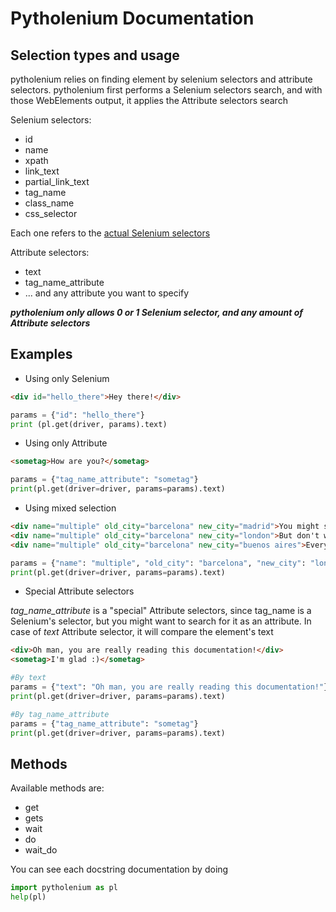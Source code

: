 # Pytholenium Documentation

## Selection types and usage

pytholenium relies on finding element by selenium selectors and attribute selectors. pytholenium first performs a Selenium selectors search, and with those WebElements output, it applies the Attribute selectors search

Selenium selectors:
- id
- name
- xpath
- link_text
- partial_link_text
- tag_name
- class_name
- css_selector

Each one refers to the [actual Selenium selectors](https://selenium-python.readthedocs.io/locating-elements.html)
	
Attribute selectors: 
- text
- tag_name_attribute
- ... and any attribute you want to specify

***pytholenium only allows 0 or 1 Selenium selector, and any amount of Attribute selectors***


## Examples

- Using only Selenium

```html
<div id="hello_there">Hey there!</div>
```
```python
params = {"id": "hello_there"}
print (pl.get(driver, params).text)
```

- Using only Attribute
```html
<sometag>How are you?</sometag>
```
```python
params = {"tag_name_attribute": "sometag"}
print(pl.get(driver=driver, params=params).text)
```

- Using mixed selection
```html
<div name="multiple" old_city="barcelona" new_city="madrid">You might see this is a strange html</div>
<div name="multiple" old_city="barcelona" new_city="london">But don't worry</div>
<div name="multiple" old_city="barcelona" new_city="buenos aires">Everything is under control ;)</div>
```
```python
params = {"name": "multiple", "old_city": "barcelona", "new_city": "london"}
print(pl.get(driver=driver, params=params).text)
```

- Special Attribute selectors

_tag_name_attribute_ is a "special" Attribute selectors, since tag_name is a Selenium's selector, but you might want to search for it as an attribute. In case of _text_ Attribute selector, it will compare the element's text

```html
<div>Oh man, you are really reading this documentation!</div>
<sometag>I'm glad :)</sometag>
```
```python
#By text
params = {"text": "Oh man, you are really reading this documentation!"}
print(pl.get(driver=driver, params=params).text)

#By tag_name_attribute
params = {"tag_name_attribute": "sometag"}
print(pl.get(driver=driver, params=params).text)
```


## Methods

Available methods are:
- get
- gets
- wait
- do
- wait_do

You can see each docstring documentation by doing

```python
import pytholenium as pl
help(pl)
```
